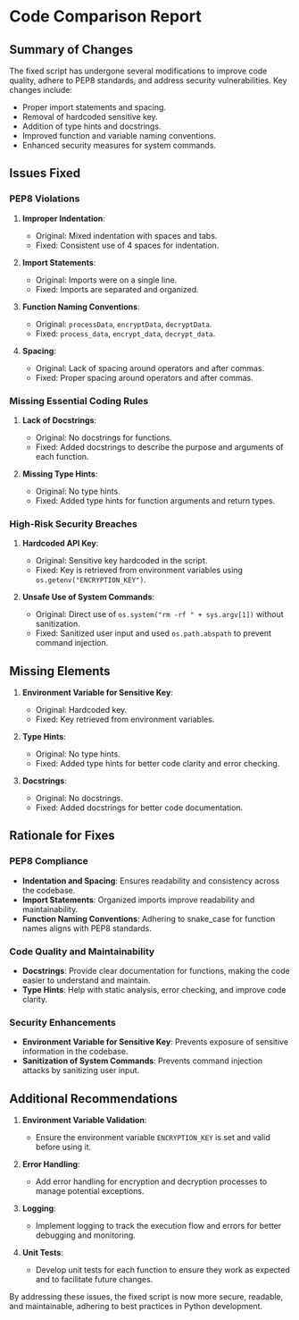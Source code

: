 # Code Comparison Report

## Summary of Changes
The fixed script has undergone several modifications to improve code quality, adhere to PEP8 standards, and address security vulnerabilities. Key changes include:
- Proper import statements and spacing.
- Removal of hardcoded sensitive key.
- Addition of type hints and docstrings.
- Improved function and variable naming conventions.
- Enhanced security measures for system commands.

## Issues Fixed

### PEP8 Violations
1. **Improper Indentation**:
    - Original: Mixed indentation with spaces and tabs.
    - Fixed: Consistent use of 4 spaces for indentation.

2. **Import Statements**:
    - Original: Imports were on a single line.
    - Fixed: Imports are separated and organized.

3. **Function Naming Conventions**:
    - Original: `processData`, `encryptData`, `decryptData`.
    - Fixed: `process_data`, `encrypt_data`, `decrypt_data`.

4. **Spacing**:
    - Original: Lack of spacing around operators and after commas.
    - Fixed: Proper spacing around operators and after commas.

### Missing Essential Coding Rules
1. **Lack of Docstrings**:
    - Original: No docstrings for functions.
    - Fixed: Added docstrings to describe the purpose and arguments of each function.

2. **Missing Type Hints**:
    - Original: No type hints.
    - Fixed: Added type hints for function arguments and return types.

### High-Risk Security Breaches
1. **Hardcoded API Key**:
    - Original: Sensitive key hardcoded in the script.
    - Fixed: Key is retrieved from environment variables using `os.getenv("ENCRYPTION_KEY")`.

2. **Unsafe Use of System Commands**:
    - Original: Direct use of `os.system("rm -rf " + sys.argv[1])` without sanitization.
    - Fixed: Sanitized user input and used `os.path.abspath` to prevent command injection.

## Missing Elements
1. **Environment Variable for Sensitive Key**:
    - Original: Hardcoded key.
    - Fixed: Key retrieved from environment variables.

2. **Type Hints**:
    - Original: No type hints.
    - Fixed: Added type hints for better code clarity and error checking.

3. **Docstrings**:
    - Original: No docstrings.
    - Fixed: Added docstrings for better code documentation.

## Rationale for Fixes

### PEP8 Compliance
- **Indentation and Spacing**: Ensures readability and consistency across the codebase.
- **Import Statements**: Organized imports improve readability and maintainability.
- **Function Naming Conventions**: Adhering to snake_case for function names aligns with PEP8 standards.

### Code Quality and Maintainability
- **Docstrings**: Provide clear documentation for functions, making the code easier to understand and maintain.
- **Type Hints**: Help with static analysis, error checking, and improve code clarity.

### Security Enhancements
- **Environment Variable for Sensitive Key**: Prevents exposure of sensitive information in the codebase.
- **Sanitization of System Commands**: Prevents command injection attacks by sanitizing user input.

## Additional Recommendations
1. **Environment Variable Validation**:
    - Ensure the environment variable `ENCRYPTION_KEY` is set and valid before using it.

2. **Error Handling**:
    - Add error handling for encryption and decryption processes to manage potential exceptions.

3. **Logging**:
    - Implement logging to track the execution flow and errors for better debugging and monitoring.

4. **Unit Tests**:
    - Develop unit tests for each function to ensure they work as expected and to facilitate future changes.

By addressing these issues, the fixed script is now more secure, readable, and maintainable, adhering to best practices in Python development.
